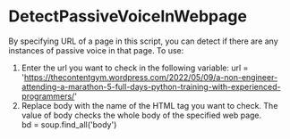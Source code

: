 # DetectPassiveVoiceInWebpage
By specifying URL of a page in this script, you can detect if there are any instances of passive voice in that page.
To use:
1. Enter the url you want to check in the following variable: 
  url = 'https://thecontentgym.wordpress.com/2022/05/09/a-non-engineer-attending-a-marathon-5-full-days-python-training-with-experienced-programmers/'
2. Replace body with the name of the HTML tag you want to check. The value of body checks the whole body of the specified web page.   
  bd = soup.find_all('body')

